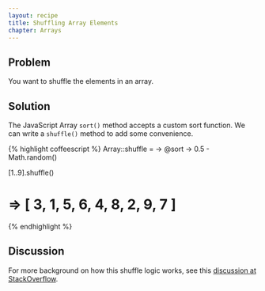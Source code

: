 ```yaml
---
layout: recipe
title: Shuffling Array Elements
chapter: Arrays
---
```

## Problem

You want to shuffle the elements in an array.

## Solution

The JavaScript Array `sort()` method accepts a custom sort function. We can write a `shuffle()` method to add some convenience.

{% highlight coffeescript %}
Array::shuffle = -> @sort -> 0.5 - Math.random()

[1..9].shuffle()
# => [ 3, 1, 5, 6, 4, 8, 2, 9, 7 ]
{% endhighlight %}

## Discussion

For more background on how this shuffle logic works, see this [discussion at StackOverflow](http://stackoverflow.com/questions/962802/is-it-correct-to-use-javascript-array-sort-method-for-shuffling).
